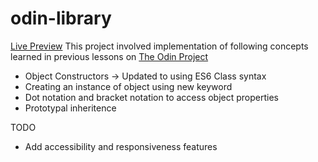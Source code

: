 # odin-library
[Live Preview](https://norphel.github.io/odin-library/)
This project involved implementation of following concepts learned in previous lessons on [The Odin Project](https://www.theodinproject.com)
* Object Constructors -> Updated to using ES6 Class syntax
* Creating an instance of object using new keyword
* Dot notation and bracket notation to access object properties
* Prototypal inheritence

TODO
* Add accessibility and responsiveness features


